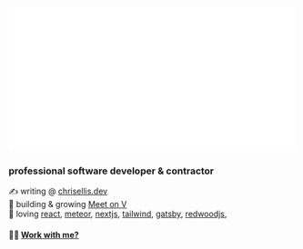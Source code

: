 [![bg][banner]][website]

### professional software developer & contractor

✍️ writing @ [chrisellis.dev][website]  
🌱 building & growing [Meet on V][meetonv]  
💜 loving [react][react], [meteor][meteor], [nextjs][nextjs], [tailwind][tailwind], [gatsby][gatsby], [redwoodjs][styled],

#### 🙋‍♂️ [Work with me?][email]  


[brad]: https://github.com/bradgarropy
[grocery]: https://github.com/csellis/grocery
[redwdoodseries]: https://www.youtube.com/playlist?list=PLhL9OUB3wAf5zJCP93ygSOJJyhJRnS7zL
[twilio]: https://www.twilio.com/video
[meetonv]: https://www.meetonv.com
[redwood]: https://redwoodjs.com/
[nextjs]: https://nextjs.org/
[calendly]: https://calendly.com/cs-ellis
[blaudio]: https://github.com/csellis/blaudio
[blaudiovids]: https://www.youtube.com/playlist?list=PLhL9OUB3wAf50_gDmsDtdMD7zfkm6S_EC
[meteor]: https://www.meteor.com/

<!-- [banner]: https://github.com/csellis/csellis/blob/master/bg.png
 -->
[banner]: https://github.com/csellis/css-in-readme-like-wat/blob/master/header.svg
[react]: http://reactjs.org
[gatsby]: https://gatsbyjs.org
[styled]: https://styled-components.com
[jamstack]: https://jamstack.org
[svelte]: https://svelte.dev
[tailwind]: https://tailwindcss.com

[website]: https://chrisellis.dev
[twitter]: https://twitter.com/slingingdivs
[youtube]: https://www.youtube.com/channel/UCaGN_4TNAclDKKDwqVHzj7g
[twitch]: https://www.twitch.tv/chrisellisdev
[linkedin]: https://www.linkedin.com/in/chris-ellis-dev/
[npm]: https://www.npmjs.com/~chrisellisdev
[email]: mailto:me@chrisellis.dev?subject=%F0%9F%99%8B%E2%80%8D%E2%99%82%EF%B8%8F%20Chris%2C%20I'd%20like%20to%20work%20with%20you
